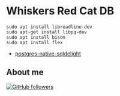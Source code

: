 # Whiskers Red Cat DB

```shell
sudo apt install libreadline-dev
sudo apt-get install libpq-dev
sudo apt install bison
sudo apt install flex
```

-   [postgres-native-sqldelight](https://github.com/hfhbd/postgres-native-sqldelight)

## About me

[![GitHub followers](https://img.shields.io/github/followers/jesperancinha.svg?label=Jesperancinha&style=for-the-badge&logo=github&color=grey "GitHub")](https://github.com/jesperancinha)
